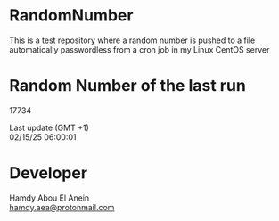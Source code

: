 # RandomNumber    
This is a test repository where a random number is pushed to a file automatically passwordless from a cron job in my Linux CentOS server    
# Random Number of the last run   
17734
      
Last update (GMT +1)    
02/15/25 06:00:01
# Developer    
Hamdy Abou El Anein   
hamdy.aea@protonmail.com

